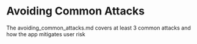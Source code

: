 # Avoiding Common Attacks

The avoiding_common_attacks.md covers at least 3 common attacks and how the app mitigates user risk
